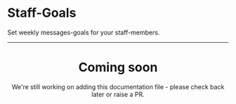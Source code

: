 # Staff-Goals

Set weekly messages-goals for your staff-members.

---
<center><h1>Coming soon</h1></center>
<center>We're still working on adding this documentation file - please check back later or raise a PR.</center>